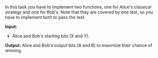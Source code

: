 In this task you have to implement two functions, one for Alice's classical strategy and one for Bob's. 
Note that they are covered by one test, so you have to implement both to pass the test.

**Input:** 
* Alice and Bob's starting bits (X and Y).

**Output:**
  Alice and Bob's output bits (A and B) to maximize their chance of winning.
